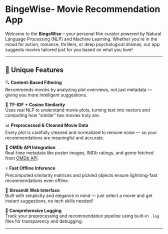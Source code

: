 # BingeWise- Movie Recommendation App
Welcome to the **BingeWise** – your personal film curator powered by Natural Language Processing (NLP) and Machine Learning. Whether you're in the mood for action, romance, thrillers, or deep psychological dramas, our app suggests movies tailored just for you based on what you love!

---

## 🌟 Unique Features

🔍 **Content-Based Filtering**  
Recommends movies by analyzing plot overviews, not just metadata — giving you more *intelligent* suggestions.

🧠 **TF-IDF + Cosine Similarity**  
Uses real NLP to understand movie plots, turning text into vectors and computing how “similar” two movies truly are.

📊 **Preprocessed & Cleaned Movie Data**  
Every plot is carefully cleaned and normalized to remove noise — so your recommendations are meaningful and accurate.

🛜 **OMDb API Integration**  
Real-time metadata like poster images, IMDb ratings, and genre fetched from [OMDb API](https://www.omdbapi.com).

⚡ **Fast Offline Inference**  
Precomputed similarity matrices and pickled objects ensure lightning-fast recommendations even offline.

🎨 **Streamlit Web Interface**  
Built with simplicity and elegance in mind — just select a movie and get instant suggestions, no tech skills needed!

🧾 **Comprehensive Logging**  
Track your preprocessing and recommendation pipeline using built-in `.log` files for transparency and debugging.

---

